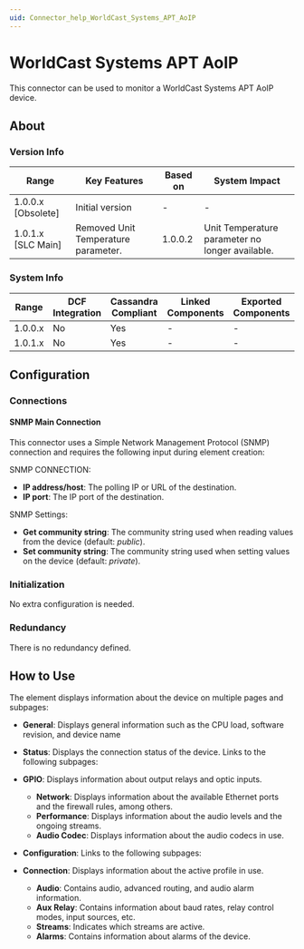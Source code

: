 ```yaml
---
uid: Connector_help_WorldCast_Systems_APT_AoIP
---
```


# WorldCast Systems APT AoIP

This connector can be used to monitor a WorldCast Systems APT AoIP device.

## About

### Version Info

| **Range**            | **Key Features**                    | **Based on** | **System Impact**                               |
|----------------------|-------------------------------------|--------------|-------------------------------------------------|
| 1.0.0.x \[Obsolete\] | Initial version                     | \-           | \-                                              |
| 1.0.1.x \[SLC Main\] | Removed Unit Temperature parameter. | 1.0.0.2      | Unit Temperature parameter no longer available. |

### System Info

| Range     | DCF Integration     | Cassandra Compliant     | Linked Components     | Exported Components     |
|-----------|---------------------|-------------------------|-----------------------|-------------------------|
| 1.0.0.x   | No                  | Yes                     | \-                    | \-                      |
| 1.0.1.x   | No                  | Yes                     | \-                    | \-                      |

## Configuration

### Connections

#### SNMP Main Connection

This connector uses a Simple Network Management Protocol (SNMP) connection and requires the following input during element creation:

SNMP CONNECTION:

- **IP address/host**: The polling IP or URL of the destination.
- **IP port**: The IP port of the destination.

SNMP Settings:

- **Get community string**: The community string used when reading values from the device (default: *public*).
- **Set community string**: The community string used when setting values on the device (default: *private*).

### Initialization

No extra configuration is needed.

### Redundancy

There is no redundancy defined.

## How to Use

The element displays information about the device on multiple pages and subpages:

- **General**: Displays general information such as the CPU load, software revision, and device name

- **Status**: Displays the connection status of the device. Links to the following subpages:

- **GPIO**: Displays information about output relays and optic inputs.
  - **Network**: Displays information about the available Ethernet ports and the firewall rules, among others.
  - **Performance**: Displays information about the audio levels and the ongoing streams.
  - **Audio Codec**: Displays information about the audio codecs in use.

- **Configuration**: Links to the following subpages:

- **Connection**: Displays information about the active profile in use.
  - **Audio**: Contains audio, advanced routing, and audio alarm information.
  - **Aux Relay**: Contains information about baud rates, relay control modes, input sources, etc.
  - **Streams**: Indicates which streams are active.
  - **Alarms**: Contains information about alarms of the device.
